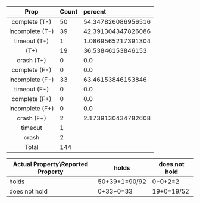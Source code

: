 
| Prop | Count | percent |
|:----:|:------|:--|
|complete   (T-)|50| 54.347826086956516 |
|incomplete (T-)|39|42.391304347826086 |
|timeout    (T-)|1|1.0869565217391304 |
|           (T+)|19|36.53846153846153 |
|crash      (T+)|0|0.0 |
|complete   (F-)|0|0.0 |
|incomplete (F-)|33|63.46153846153846 |
|timeout    (F-)|0|0.0 |
|complete   (F+)|0|0.0 |
|incomplete (F+)|0|0.0 |
|crash      (F+)|2|2.1739130434782608 |
|timeout        |1| |
|crash          |2| |
|Total          |144| |

| Actual Property\Reported Property | holds | does not hold |
|------------------------------------|-------|---------------|
| holds | 50+39+1=90/92 | 0+0+2=2 |
| does not hold | 0+33+0=33 | 19+0=19/52 |

